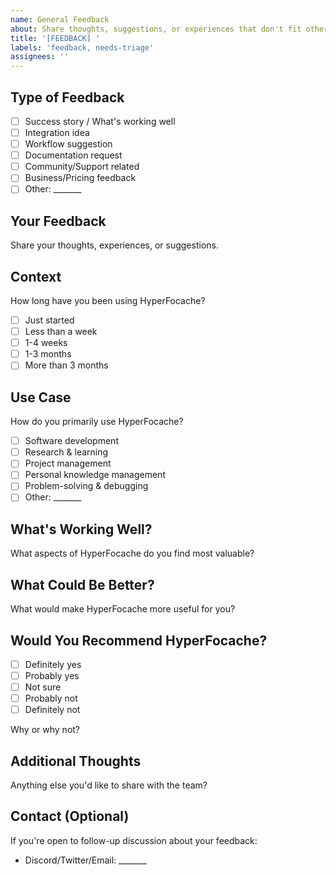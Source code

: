 ```yaml
---
name: General Feedback
about: Share thoughts, suggestions, or experiences that don't fit other categories
title: '[FEEDBACK] '
labels: 'feedback, needs-triage'
assignees: ''
---
```


## Type of Feedback
- [ ] Success story / What's working well
- [ ] Integration idea
- [ ] Workflow suggestion
- [ ] Documentation request
- [ ] Community/Support related
- [ ] Business/Pricing feedback
- [ ] Other: _______

## Your Feedback
Share your thoughts, experiences, or suggestions.

## Context
How long have you been using HyperFocache?
- [ ] Just started
- [ ] Less than a week
- [ ] 1-4 weeks
- [ ] 1-3 months
- [ ] More than 3 months

## Use Case
How do you primarily use HyperFocache?
- [ ] Software development
- [ ] Research & learning
- [ ] Project management
- [ ] Personal knowledge management
- [ ] Problem-solving & debugging
- [ ] Other: _______

## What's Working Well?
What aspects of HyperFocache do you find most valuable?

## What Could Be Better?
What would make HyperFocache more useful for you?

## Would You Recommend HyperFocache?
- [ ] Definitely yes
- [ ] Probably yes
- [ ] Not sure
- [ ] Probably not
- [ ] Definitely not

Why or why not?

## Additional Thoughts
Anything else you'd like to share with the team?

## Contact (Optional)
If you're open to follow-up discussion about your feedback:
- Discord/Twitter/Email: _______